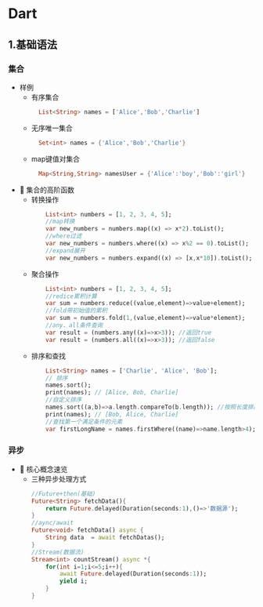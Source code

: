 # Dart
## 1.基础语法
### 集合
- 样例
  - 有序集合
    ```dart
      List<String> names = ['Alice','Bob','Charlie']
  - 无序唯一集合
    ```dart
      Set<int> names = {'Alice','Bob','Charlie'}
  - map键值对集合
    ```dart
      Map<String,String> namesUser = {'Alice':'boy','Bob':'girl'}
- 🎯 集合的高阶函数
    - 转换操作
        ```dart
            List<int> numbers = [1, 2, 3, 4, 5];
            //map转换
            var new_numbers = numbers.map((x) => x*2).toList();
            //where过滤
            var new_numbers = numbers.where((x) => x%2 == 0).toList();
            //expand展开
            var new_numbers = numbers.expand((x) => [x,x*10]).toList();
    - 聚合操作
        ```dart
            List<int> numbers = [1, 2, 3, 4, 5];
            //redice累积计算
            var sum = numbers.reduce((value,element)=>value+element);
            //fold带初始值的累积
            var sum = numbers.fold(1,(value,element)=>value*element);
            //any、all条件查询
            var result = (numbers.any((x)=>x>3)); //返回true
            var result = (numbers.all((x)=>x>3)); //返回false
    - 排序和查找
        ```dart
            List<String> names = ['Charlie', 'Alice', 'Bob'];
            // 排序
            names.sort();
            print(names); // [Alice, Bob, Charlie]
            //自定义排序
            names.sort((a,b)=>a.length.compareTo(b.length)); //按照长度排序
            print(names); // [Bob, Alice, Charlie]
            //查找第一个满足条件的元素
            var firstLongName = names.firstWhere((name)=>name.length>4);
### 异步
- 🎯 核心概念速览
  - 三种异步处理方式
    ```dart
    //Future+then(基础)
    Future<String> fetchData(){
        return Future.delayed(Duration(seconds:1),()=>'数据源');
    }
    //aync/await
    Future<void> fetchData() async {
        String data  = await fetchDatas();
    }
    //Stream(数据流)
    Stream<int> countStream() async *{
        for(int i=1;i<=5;i++){
            await Future.delayed(Duration(seconds:1));
            yield i;
        }
    }


